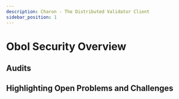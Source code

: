 ```yaml
---
description: Charon - The Distributed Validator Client
sidebar_position: 1
---
```


# Obol Security Overview

## Audits

## Highlighting Open Problems and Challenges






